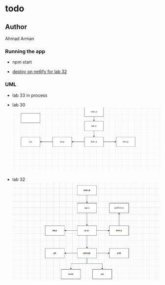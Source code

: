 # todo

## Author  
Ahmad Arman 

### Running the app

* npm start

* [deploy on netlify for lab 32](https://60da2166ba31a12b79380853--ahmad-401-todo.netlify.app/)

### UML 
* lab 33 in process

* lab 30
![UML](hooks.png)


* lab 32 
![UML](custom-hooks.png)
